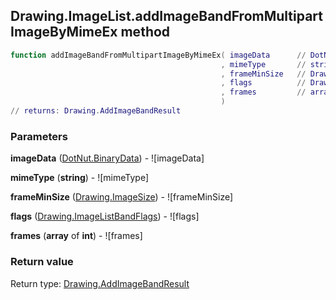 ## Drawing.ImageList.addImageBandFromMultipartImageByMimeEx method


```lua
function addImageBandFromMultipartImageByMimeEx( imageData      // DotNut.BinaryData
                                               , mimeType       // string
                                               , frameMinSize   // Drawing.ImageSize
                                               , flags          // Drawing.ImageListBandFlags
                                               , frames         // array of int
                                               )
// returns: Drawing.AddImageBandResult
```


### Parameters

**imageData** ([DotNut.BinaryData](../../DotNut/BinaryData.md)) - ![imageData]

**mimeType** (**string**) - ![mimeType]

**frameMinSize** ([Drawing.ImageSize](../../Drawing/ImageSize.md)) - ![frameMinSize]

**flags** ([Drawing.ImageListBandFlags](../../Drawing/ImageListBandFlags.md)) - ![flags]

**frames** (**array** of **int**) - ![frames]

### Return value

Return type: [Drawing.AddImageBandResult](../../Drawing/AddImageBandResult.md)


